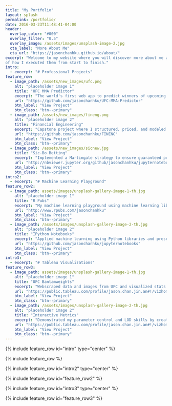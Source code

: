 ```yaml
---
title: "My Portfolio"
layout: splash
permalink: /portfolio/
date: 2016-03-23T11:48:41-04:00
header:
  overlay_color: "#000"
  overlay_filter: "0.5"
  overlay_image: /assets/images/unsplash-image-2.jpg
  cta_label: "More About Me"
  cta_url: "https://jasonchanhku.github.io/about/"
excerpt: "Welcome to my website where you will discover more about me and my professional projects alongside detailed documentations
of how I executed them from start to finish."
intro: 
  - excerpt: "# Professional Projects"
feature_row:
  - image_path: /assets/new_images/ufc.png
    alt: "placeholder image 1"
    title: "UFC MMA Predictor"
    excerpt: "The world's first web app to predict winners of upcoming UFC MMA fights"
    url: "https://github.com/jasonchanhku/UFC-MMA-Predictor"
    btn_label: "View Project"
    btn_class: "btn--primary"  
  - image_path: /assets/new_images/fineng.png
    alt: "placeholder image 2"
    title: "Financial Engineering"
    excerpt: "Capstone project where I structured, priced, and modeled returns of a complex product"
    url: "https://github.com/jasonchanhku/FINENG"
    btn_label: "View Project"
    btn_class: "btn--primary"
  - image_path: /assets/new_images/sicnew.jpg
    title: "Sic-Bo Betting"
    excerpt: "Implemented a Martingale strategy to ensure guaranteed profits on simulations"
    url: "http://nbviewer.jupyter.org/github/jasonchanhku/jupyternotebooks/blob/master/Macau%20%E5%A4%A7%E5%B0%8F%20simulation.ipynb"
    btn_label: "View Project"
    btn_class: "btn--primary"
intro2: 
  - excerpt: "# Machine Learning Playground"
feature_row2:
  - image_path: assets/images/unsplash-gallery-image-1-th.jpg
    alt: "placeholder image 1"
    title: "R Pubs"
    excerpt: "My machine learning playground using machine learning libraries and experimenting using R"
    url: "http://www.rpubs.com/jasonchanhku"
    btn_label: "View Project"
    btn_class: "btn--primary"  
  - image_path: /assets/images/unsplash-gallery-image-2-th.jpg
    alt: "placeholder image 2"
    title: "IPython Notebooks"
    excerpt: "Applied machine learning using Python libraries and presenting them in Jupyter Notebooks"
    url: "https://github.com/jasonchanhku/jupyternotebooks"
    btn_label: "View Project"
    btn_class: "btn--primary"
intro3: 
  - excerpt: "# Tableau Visualizations"
feature_row3:
  - image_path: assets/images/unsplash-gallery-image-1-th.jpg
    alt: "placeholder image 1"
    title: "UFC Bantamweights"
    excerpt: "Webscraped data and images from UFC and visualized stats of UFC top Bantamweights"
    url: "https://public.tableau.com/profile/jason.chan.jin.an#!/vizhome/UFCTop5Bantamweights/UFCTop5Bantamweights"
    btn_label: "View Project"
    btn_class: "btn--primary"  
  - image_path: /assets/images/unsplash-gallery-image-2-th.jpg
    alt: "placeholder image 2"
    title: "Interactive Metrics"
    excerpt: "Demonstrated my parameter control and LOD skills by creating advanced analytics"
    url: "https://public.tableau.com/profile/jason.chan.jin.an#!/vizhome/InteractiveKeyMetricsDashboard/Dashboard1"
    btn_label: "View Project"
    btn_class: "btn--primary"
---
```


{% include feature_row id="intro" type="center" %}

{% include feature_row %}

{% include feature_row id="intro2" type="center" %}

{% include feature_row id="feature_row2" %}

{% include feature_row id="intro3" type="center" %}

{% include feature_row id="feature_row3" %}

